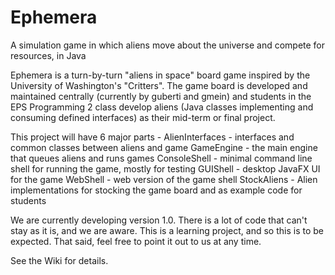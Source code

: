 # Ephemera
A simulation game in which aliens move about the universe and compete for resources, in Java

Ephemera is a turn-by-turn "aliens in space" board game inspired by the University of Washington's "Critters". 
The game board is developed and maintained centrally (currently by guberti and gmein) and students in 
the EPS Programming 2 class develop aliens (Java classes implementing and consuming defined interfaces) as 
their mid-term or final project.

This project will have 6 major parts - 
  AlienInterfaces - interfaces and common classes between aliens and game
  GameEngine - the main engine that queues aliens and runs games
  ConsoleShell - minimal command line shell for running the game, mostly for testing
  GUIShell - desktop JavaFX UI for the game
  WebShell - web version of the game shell
  StockAliens - Alien implementations for stocking the game board and as example code for students
  
We are currently developing version 1.0. There is a lot of code that can't stay as it is, and we are aware. 
This is a learning project, and so this is to be expected. That said, feel free to point it out to us at any time. 

See the Wiki for details. 
